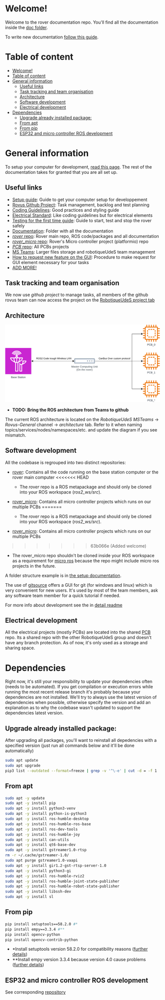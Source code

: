 # Welcome!

Welcome to the rover documentation repo. You'll find all the documentation inside the [doc folder](doc/).

To write new documentation [follow this guide](doc/TODO).

# Table of content

- [Welcome!](#welcome)
- [Table of content](#table-of-content)
- [General information](#general-information)
  - [Useful links](#useful-links)
  - [Task tracking and team organisation](#task-tracking-and-team-organisation)
  - [Architecture](#architecture)
  - [Software development](#software-development)
  - [Electrical development](#electrical-development)
- [Dependencies](#dependencies)
  - [Upgrade already installed package:](#upgrade-already-installed-package)
  - [From apt](#from-apt)
  - [From pip](#from-pip)
  - [ESP32 and micro controller ROS development](#esp32-and-micro-controller-ros-development)

# General information

To setup your computer for development, [read this page](doc/prog/how_to/intial_setup.md). The rest of the documentation takes for granted that you are all set up.

## Useful links
- [Setup guide](doc/prog/how_to/intial_setup.md): Guide to get your computer setup for developpement
- [Rovus Github Project](https://github.com/orgs/robotique-udes/projects/1/views/1): Task management, backlog and test planning
- [Coding Guidelines](doc/prog/how_to/coding%20guidelines.md): Good practices and styling guide
- [Electrical Standard](doc/electrical/electric_standard.md): Like coding guidelines but for electrical elements
- [Testing for the first time guide](doc/TODO): Guide to start, test and stop the rover safely
- [Documentation](doc/): Folder with all the documentation
- [_rover_ repo](https://github.com/robotique-udes/rover): Rover main repo, ROS code/packages and all documentation
- [_rover_micro_ repo](https://github.com/robotique-udes/rover_micro): Rover's Micro controller project (platformio) repo
- [_PCB_ repo](https://github.com/robotique-udes/PCB): All PCBs projects
- [MS Teams](https://teams.microsoft.com/l/channel/19%3Ae38473dc00d9495599b19b8342af0a4c%40thread.skype/Rovus%20-%20G%C3%A9n%C3%A9ral?groupId=91136b22-e319-4e01-a080-e57a35690eee): Larger files storage and robotiqueUdeS team management
- [How to request new feature on the GUI](doc/prog/gui/feature_request.md): Procedure to make request for GUI element necessary for your tasks
- [ADD MORE!]()

## Task tracking and team organisation

We now use _github project_ to manage tasks, all members of the github rovus team can now access the project on the [RobotiqueUdeS project tab](https://github.com/orgs/robotique-udes/projects/1/views/1)

## Architecture

<center>
  <img src="doc/diagrams/VeryHighLevelSoftwareStructure.drawio.svg" alt="Very high level structure diagram" class="center" style="width:700px;">
</center>

- **TODO: Bring the ROS architecture from Teams to github**

The current ROS architecture is located on the _RobotiqueUdeS MSTeams_ -> _Rovus-General_ channel -> _architecture_ tab. Refer to it when naming topics/services/nodes/namespaces/etc. and update the diagram if you see mismatch.

## Software development

All the codebase is regrouped into two distinct repositories:

- [rover](https://github.com/robotique-udes/rover): Contains all the code running on the base station computer or the rover main computer
<<<<<<< HEAD
  - The _rover_ repo is a ROS metapackage and should only be cloned into your ROS workspace (_ros2_ws/src_).
- [rover_micro](https://github.com/robotique-udes/rover_micro): Contains all micro controller projects which runs on our multiple PCBs
=======

  - The _rover_ repo is a ROS metapackage and should only be cloned into your ROS workspace (_ros2_ws/src_).

- [rover_micro](https://github.com/robotique-udes/rover_micro): Contains all micro controller projects which runs on our multiple PCBs 

>>>>>>> 63b066e (Added welcome)
  - The rover_micro repo shouldn't be cloned inside your ROS workspace as a requirement for [micro ros](https://micro.ros.org/) because the repo might include micro ros projects in the future.

A folder structure example is in [the setup documentation](doc/prog/how_to/intial_setup.md).

The use of [gitsource](https://sourcegit-scm.github.io/) offers a GUI for git (for windows and linux) which is very convenient for new users. It's used by most of the team members, ask any software team member for a quick tutorial if needed.

For more info about development see the in [detail readme](TODO)

## Electrical development

All the electrical projects (mostly PCBs) are located into the shared [PCB](https://github.com/robotique-udes/PCB) repo. Its a shared repo with the other RobotiqueUdeS group and doesn't have any branch protection. As of now, it's only used as a storage and sharing space.

# Dependencies

Right now, it's still your responsibility to update your dependencies often (needs to be automated). If you get compilation or execution errors while running the most recent release branch it's probably because your dependencies are not installed. We'll try to always use the latest version of dependencies when possible, otherwise specify the version and add an explanation as to why the codebase wasn't updated to support the dependencies latest version.

## Upgrade already installed package:

After upgrading all packages, you'll want to reinstall all depedencies with a specified version (just run all commands below and it'll be done automatically)

```bash
sudo apt update
sudo apt upgrade
pip3 list --outdated --format=freeze | grep -v '^\-e' | cut -d = -f 1 | xargs -n1 pip3 install -U
```

## From apt

```bash
sudo apt -y update
sudo apt -y install pip
sudo apt -y install python3-venv
sudo apt -y install python-is-python3
sudo apt -y install ros-humble-desktop
sudo apt -y install ros-humble-ros-base
sudo apt -y install ros-dev-tools
sudo apt -y install ros-humble-joy
sudo apt -y install can-utils
sudo apt -y install qt6-base-dev
sudo apt -y install gstreamer1.0-rtsp
rm -r ~/.cache/gstreamer-1.0/
sudo apt purge gstreamer1.0-vaapi
sudo apt -y install gir1.2-gst-rtsp-server-1.0
sudo apt -y install python3-gi
sudo apt -y install ros-humble-rviz2
sudo apt -y install ros-humble-joint-state-publisher
sudo apt -y install ros-humble-robot-state-publisher
sudo apt -y install libssh-dev
sudo apt -y install sl
```

## From pip

```bash
pip install setuptools==58.2.0 #*
pip install empy==3.3.4 #**
pip install opencv-python
pip install opencv-contrib-python
```

- \*Install setuptools version 58.2.0 for compatibility reasons ([further details](https://answers.ros.org/question/396439/setuptoolsdeprecationwarning-setuppy-install-is-deprecated-use-build-and-pip-and-other-standards-based-tools/))
- \*\*Install empy version 3.3.4 because version 4.0 cause problems ([further details](https://robotics.stackexchange.com/questions/105842/what-causes-build-error-cannot-import-name-override-opt-from-em))

## ESP32 and micro controller ROS development

See corresponding [repository](https://github.com/robotique-udes/rover_micro)
